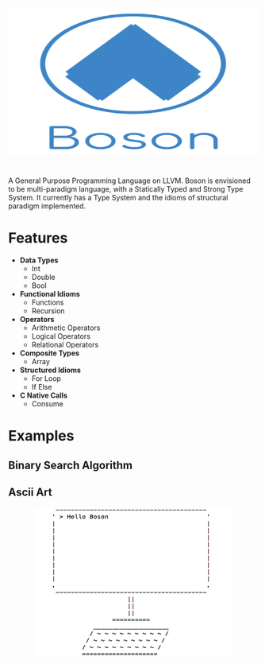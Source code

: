 <p align="center">
  <img  height="300" width="700" src="https://github.com/JagratPatkar/Boson/blob/main/img/Boson%20Logo.svg"/>
</p>



#
A General Purpose Programming Language on LLVM. Boson is envisioned to be multi-paradigm
language, with a Statically Typed and Strong Type System. It currently has a Type System 
and the idioms of structural paradigm implemented.




# Features

* __Data Types__
  * Int
  * Double
  * Bool
* __Functional Idioms__
   * Functions 
   * Recursion
* __Operators__
  * Arithmetic Operators
  * Logical Operators
  * Relational Operators
* __Composite Types__
  * Array
* __Structured Idioms__
  * For Loop
  * If Else
* __C Native Calls__
  * Consume

# Examples 



## Binary Search Algorithm



## Ascii Art

<object data="https://github.com/JagratPatkar/Boson/blob/main/img/asciiart.txt" type="text/plain">
</object>

<p align="center">
  <img  height="300" width="400" src="https://github.com/JagratPatkar/Boson/blob/main/img/asciiart.png"/>
</p>
